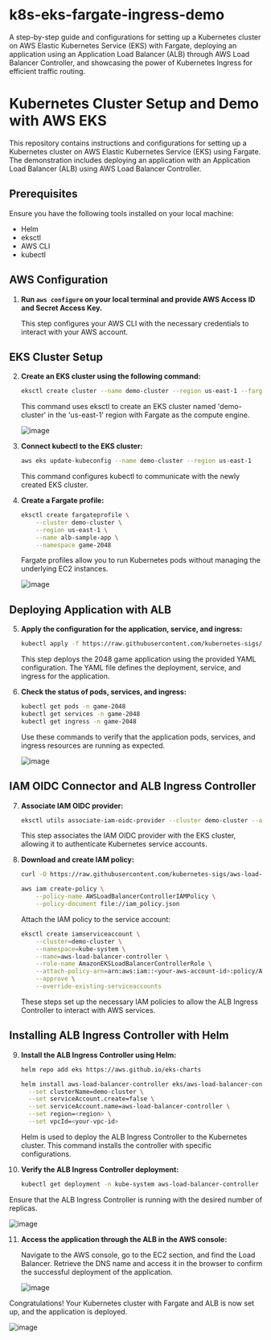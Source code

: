 # k8s-eks-fargate-ingress-demo
A step-by-step guide and configurations for setting up a Kubernetes cluster on AWS Elastic Kubernetes Service (EKS) with Fargate, deploying an application using an Application Load Balancer (ALB) through AWS Load Balancer Controller, and showcasing the power of Kubernetes Ingress for efficient traffic routing.

# Kubernetes Cluster Setup and Demo with AWS EKS

This repository contains instructions and configurations for setting up a Kubernetes cluster on AWS Elastic Kubernetes Service (EKS) using Fargate. The demonstration includes deploying an application with an Application Load Balancer (ALB) using AWS Load Balancer Controller.

## Prerequisites

Ensure you have the following tools installed on your local machine:

- Helm
- eksctl
- AWS CLI
- kubectl

## AWS Configuration

1. **Run `aws configure` on your local terminal and provide AWS Access ID and Secret Access Key.**
   
   This step configures your AWS CLI with the necessary credentials to interact with your AWS account.

## EKS Cluster Setup

2. **Create an EKS cluster using the following command:**

    ```bash
    eksctl create cluster --name demo-cluster --region us-east-1 --fargate
    ```

   This command uses eksctl to create an EKS cluster named 'demo-cluster' in the 'us-east-1' region with Fargate as the compute engine.

   ![image](https://github.com/HarshGupta-coder/k8s-eks-fargate-ingress-demo/assets/54001485/abb77cc2-9602-4dda-81e5-2a8abc9bd029)


4. **Connect kubectl to the EKS cluster:**

    ```bash
    aws eks update-kubeconfig --name demo-cluster --region us-east-1
    ```

   This command configures kubectl to communicate with the newly created EKS cluster.

5. **Create a Fargate profile:**

    ```bash
    eksctl create fargateprofile \
        --cluster demo-cluster \
        --region us-east-1 \
        --name alb-sample-app \
        --namespace game-2048
    ```

   Fargate profiles allow you to run Kubernetes pods without managing the underlying EC2 instances.

   ![image](https://github.com/HarshGupta-coder/k8s-eks-fargate-ingress-demo/assets/54001485/629f1447-43f6-495d-8c92-3ea6b8854a5d)


## Deploying Application with ALB

5. **Apply the configuration for the application, service, and ingress:**

    ```bash
    kubectl apply -f https://raw.githubusercontent.com/kubernetes-sigs/aws-load-balancer-controller/v2.5.4/docs/examples/2048/2048_full.yaml
    ```

   This step deploys the 2048 game application using the provided YAML configuration. The YAML file defines the deployment, service, and ingress for the application.

6. **Check the status of pods, services, and ingress:**

    ```bash
    kubectl get pods -n game-2048
    kubectl get services -n game-2048
    kubectl get ingress -n game-2048
    ```

   Use these commands to verify that the application pods, services, and ingress resources are running as expected.

   ![image](https://github.com/HarshGupta-coder/k8s-eks-fargate-ingress-demo/assets/54001485/8f233112-f14f-40cc-847f-04354612d311)


## IAM OIDC Connector and ALB Ingress Controller

7. **Associate IAM OIDC provider:**

    ```bash
    eksctl utils associate-iam-oidc-provider --cluster demo-cluster --approve
    ```

   This step associates the IAM OIDC provider with the EKS cluster, allowing it to authenticate Kubernetes service accounts.

8. **Download and create IAM policy:**

    ```bash
    curl -O https://raw.githubusercontent.com/kubernetes-sigs/aws-load-balancer-controller/v2.5.4/docs/install/iam_policy.json

    aws iam create-policy \
        --policy-name AWSLoadBalancerControllerIAMPolicy \
        --policy-document file://iam_policy.json
    ```

    Attach the IAM policy to the service account:

    ```bash
    eksctl create iamserviceaccount \
        --cluster=demo-cluster \
        --namespace=kube-system \
        --name=aws-load-balancer-controller \
        --role-name AmazonEKSLoadBalancerControllerRole \
        --attach-policy-arn=arn:aws:iam::<your-aws-account-id>:policy/AWSLoadBalancerControllerIAMPolicy \
        --approve \
        --override-existing-serviceaccounts
    ```

   These steps set up the necessary IAM policies to allow the ALB Ingress Controller to interact with AWS services.

## Installing ALB Ingress Controller with Helm

9. **Install the ALB Ingress Controller using Helm:**

    ```bash
    helm repo add eks https://aws.github.io/eks-charts

    helm install aws-load-balancer-controller eks/aws-load-balancer-controller -n kube-system \
      --set clusterName=demo-cluster \
      --set serviceAccount.create=false \
      --set serviceAccount.name=aws-load-balancer-controller \
      --set region=<region> \
      --set vpcId=<your-vpc-id>
    ```

   Helm is used to deploy the ALB Ingress Controller to the Kubernetes cluster. This command installs the controller with specific configurations.

10. **Verify the ALB Ingress Controller deployment:**

    ```bash
    kubectl get deployment -n kube-system aws-load-balancer-controller
    ```

   Ensure that the ALB Ingress Controller is running with the desired number of replicas.

   ![image](https://github.com/HarshGupta-coder/k8s-eks-fargate-ingress-demo/assets/54001485/56d374f9-64ef-49c9-912f-8be0a8b5ee1a)


11. **Access the application through the ALB in the AWS console:**

    Navigate to the AWS console, go to the EC2 section, and find the Load Balancer. Retrieve the DNS name and access it in the browser to confirm the successful deployment of the application.

    ![image](https://github.com/HarshGupta-coder/k8s-eks-fargate-ingress-demo/assets/54001485/f5b7fe86-a514-4d32-ad40-9f95ca911f29)


Congratulations! Your Kubernetes cluster with Fargate and ALB is now set up, and the application is deployed.

![image](https://github.com/HarshGupta-coder/k8s-eks-fargate-ingress-demo/assets/54001485/98c32192-1b98-4361-949d-e6976e5bc99c)
